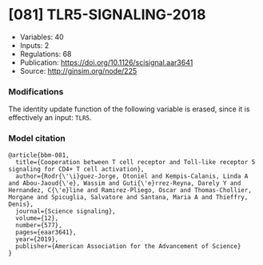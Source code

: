 # \[081\] TLR5-SIGNALING-2018

 - Variables: 40
 - Inputs: 2
 - Regulations: 68
 - Publication: https://doi.org/10.1126/scisignal.aar3641
 - Source: http://ginsim.org/node/225


### Modifications

The identity update function of the following variable is erased, since it is effectively an input: `TLR5`.


### Model citation

```
@article{bbm-081,
  title={Cooperation between T cell receptor and Toll-like receptor 5 signaling for CD4+ T cell activation},
  author={Rodr{\'\i}guez-Jorge, Otoniel and Kempis-Calanis, Linda A and Abou-Jaoud{\'e}, Wassim and Guti{\'e}rrez-Reyna, Darely Y and Hernandez, C{\'e}line and Ramirez-Pliego, Oscar and Thomas-Chollier, Morgane and Spicuglia, Salvatore and Santana, Maria A and Thieffry, Denis},
  journal={Science signaling},
  volume={12},
  number={577},
  pages={eaar3641},
  year={2019},
  publisher={American Association for the Advancement of Science}
}

```

